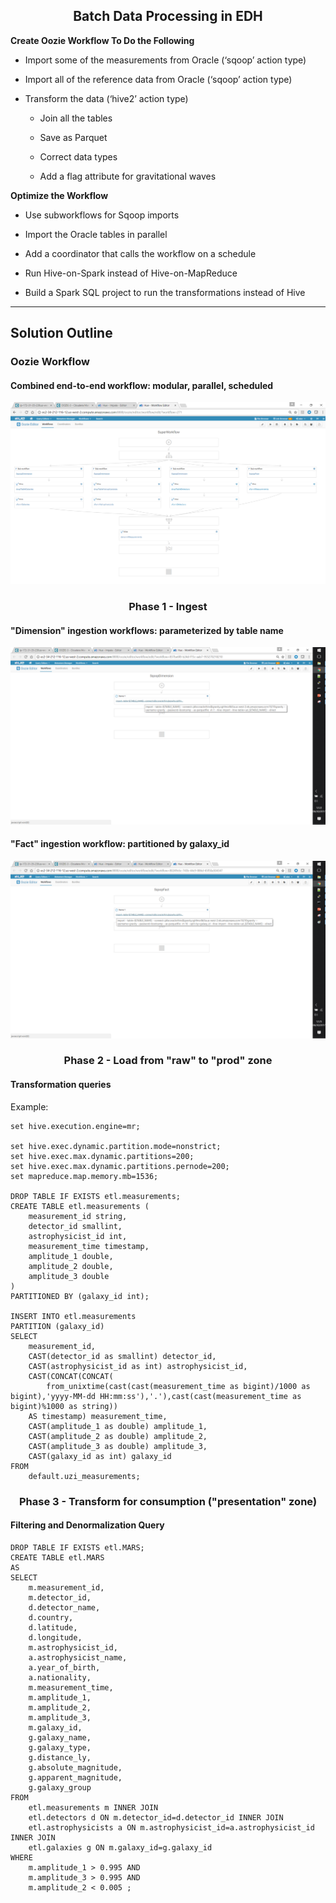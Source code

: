 ## <center>Batch Data Processing in EDH</center> 


__Create Oozie Workflow To Do the Following__

 * Import some of the measurements from Oracle (‘sqoop’ action type)

 * Import all of the reference data from Oracle (‘sqoop’ action type)
    
 * Transform the data (‘hive2’ action type)
 
   - Join all the tables
 
   - Save as Parquet
  
   - Correct data types
   
   - Add a flag attribute for gravitational waves

__Optimize the Workflow__

 * Use subworkflows for Sqoop imports

 * Import the Oracle tables in parallel

 * Add a coordinator that calls the workflow on a schedule

 * Run Hive-on-Spark instead of Hive-on-MapReduce

 * Build a Spark SQL project to run the transformations instead of Hive

---

## Solution Outline

### Oozie Workflow 

#### Combined end-to-end workflow: modular, parallel, scheduled

<center><img src="images/oozie-superflow.PNG"/></center>


### <center>Phase 1 - Ingest</center>

#### "Dimension" ingestion workflows: parameterized by table name

<center><img src="images/oozie-subflow-dim.PNG"/></center>


#### "Fact" ingestion workflow: partitioned by galaxy_id

<center><img src="images/oozie-subflow-fact.PNG"/></center>


### <center>Phase 2 - Load from "raw" to "prod" zone</center>

#### Transformation queries

Example:

```
set hive.execution.engine=mr;

set hive.exec.dynamic.partition.mode=nonstrict;
set hive.exec.max.dynamic.partitions=200;
set hive.exec.max.dynamic.partitions.pernode=200;
set mapreduce.map.memory.mb=1536;

DROP TABLE IF EXISTS etl.measurements;
CREATE TABLE etl.measurements (
    measurement_id string, 
	detector_id smallint, 
	astrophysicist_id int, 
	measurement_time timestamp, 
	amplitude_1 double, 
	amplitude_2 double, 
	amplitude_3 double
)
PARTITIONED BY (galaxy_id int);

INSERT INTO etl.measurements 
PARTITION (galaxy_id) 
SELECT 
    measurement_id, 
    CAST(detector_id as smallint) detector_id, 
    CAST(astrophysicist_id as int) astrophysicist_id, 
    CAST(CONCAT(CONCAT(
        from_unixtime(cast(cast(measurement_time as bigint)/1000 as bigint),'yyyy-MM-dd HH:mm:ss'),'.'),cast(cast(measurement_time as bigint)%1000 as string)) 
    AS timestamp) measurement_time, 
    CAST(amplitude_1 as double) amplitude_1, 
    CAST(amplitude_2 as double) amplitude_2, 
    CAST(amplitude_3 as double) amplitude_3, 
    CAST(galaxy_id as int) galaxy_id 
FROM 
    default.uzi_measurements;

```


### <center>Phase 3 - Transform for consumption ("presentation" zone)</center>

#### Filtering and Denormalization Query

```
DROP TABLE IF EXISTS etl.MARS;
CREATE TABLE etl.MARS
AS
SELECT 
    m.measurement_id,
    m.detector_id,
    d.detector_name,
    d.country,
    d.latitude,
    d.longitude,
    m.astrophysicist_id,
    a.astrophysicist_name,
    a.year_of_birth,
    a.nationality,
    m.measurement_time,
    m.amplitude_1,
    m.amplitude_2,
    m.amplitude_3,
    m.galaxy_id,
    g.galaxy_name,
    g.galaxy_type,
    g.distance_ly,
    g.absolute_magnitude,
    g.apparent_magnitude,
    g.galaxy_group
FROM 
    etl.measurements m INNER JOIN
    etl.detectors d ON m.detector_id=d.detector_id INNER JOIN
    etl.astrophysicists a ON m.astrophysicist_id=a.astrophysicist_id INNER JOIN
    etl.galaxies g ON m.galaxy_id=g.galaxy_id
WHERE
    m.amplitude_1 > 0.995 AND
    m.amplitude_3 > 0.995 AND
    m.amplitude_2 < 0.005 ;
    
```


